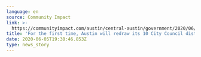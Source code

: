 ```yaml
---
language: en
source: Community Impact
link: >-
  https://communityimpact.com/austin/central-austin/government/2020/06/05/for-the-first-time-austin-will-redraw-its-10-city-council-districts/
title: 'For the first time, Austin will redraw its 10 City Council districts'
date: 2020-06-05T19:38:46.853Z
type: news_story
---
```


